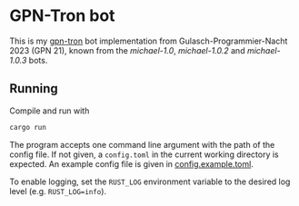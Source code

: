# GPN-Tron bot

This is my [gpn-tron](https://github.com/freehuntx/gpn-tron) bot implementation from Gulasch-Programmier-Nacht 2023 (GPN 21), known from the *michael-1.0*, *michael-1.0.2* and *michael-1.0.3* bots.

## Running

Compile and run with
```bash
cargo run
```

The program accepts one command line argument with the path of the config file.
If not given, a `config.toml` in the current working directory is expected.
An example config file is given in [config.example.toml](config.example.toml).

To enable logging, set the `RUST_LOG` environment variable to the desired log level (e.g. `RUST_LOG=info`).
